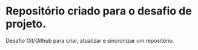 # Repositório criado para o desafio de projeto.
Desafio Git/Github para criar, atualizar e sincronizar um repositório.
